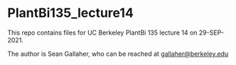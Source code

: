 # PlantBi135_lecture14

This repo contains files for UC Berkeley PlantBi 135 lecture 14 on 29-SEP-2021.

The author is Sean Gallaher, who can be reached at
gallaher@berkeley.edu

